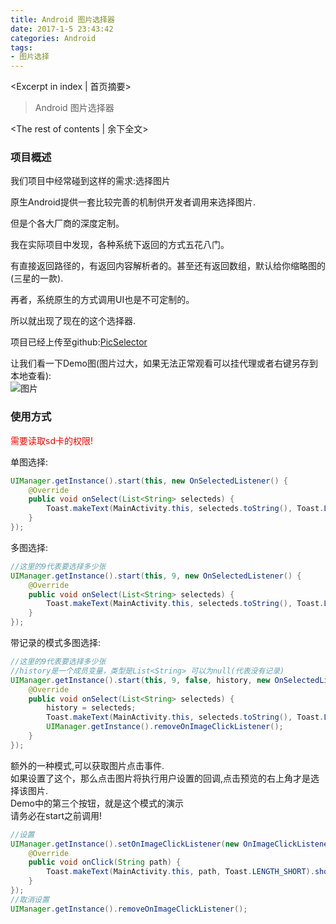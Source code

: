 ```yaml
---
title: Android 图片选择器
date: 2017-1-5 23:43:42
categories: Android
tags: 
- 图片选择
---
```

<Excerpt in index | 首页摘要> 
> Android 图片选择器
<!-- more -->
<The rest of contents | 余下全文> 
  
###  项目概述  ###
我们项目中经常碰到这样的需求:选择图片  
  
原生Android提供一套比较完善的机制供开发者调用来选择图片.  
  
但是个各大厂商的深度定制。  
  
我在实际项目中发现，各种系统下返回的方式五花八门。  
  
有直接返回路径的，有返回内容解析者的。甚至还有返回数组，默认给你缩略图的(三星的一款).  
  
再者，系统原生的方式调用UI也是不可定制的。  
  
所以就出现了现在的这个选择器.  
  
项目已经上传至github:[PicSelector](https://github.com/Gloomyer/PicSelector)  
  
让我们看一下Demo图(图片过大，如果无法正常观看可以挂代理或者右键另存到本地查看):  
![图片](http://gloomyer.com/img/img/PicSelector.gif)
  
  
###  使用方式  ###
<font color='red'>需要读取sd卡的权限!</font>  
  
单图选择:  
```java
UIManager.getInstance().start(this, new OnSelectedListener() {
    @Override
    public void onSelect(List<String> selecteds) {
        Toast.makeText(MainActivity.this, selecteds.toString(), Toast.LENGTH_LONG).show();
    }
});
```
  
多图选择:  
```java
//这里的9代表要选择多少张
UIManager.getInstance().start(this, 9, new OnSelectedListener() {
    @Override
    public void onSelect(List<String> selecteds) {
        Toast.makeText(MainActivity.this, selecteds.toString(), Toast.LENGTH_LONG).show();
    }
});
```
  
带记录的模式多图选择:  
```java
//这里的9代表要选择多少张
//history是一个成员变量，类型是List<String> 可以为null(代表没有记录)
UIManager.getInstance().start(this, 9, false, history, new OnSelectedListener() {
    @Override
    public void onSelect(List<String> selecteds) {
        history = selecteds;
        Toast.makeText(MainActivity.this, selecteds.toString(), Toast.LENGTH_LONG).show();
        UIManager.getInstance().removeOnImageClickListener();
    }
});
```
  
额外的一种模式,可以获取图片点击事件.  
如果设置了这个，那么点击图片将执行用户设置的回调,点击预览的右上角才是选择该图片.  
Demo中的第三个按钮，就是这个模式的演示  
请务必在start之前调用!  
```java
//设置
UIManager.getInstance().setOnImageClickListener(new OnImageClickListener() {
    @Override
    public void onClick(String path) {
        Toast.makeText(MainActivity.this, path, Toast.LENGTH_SHORT).show();
    }
});
//取消设置
UIManager.getInstance().removeOnImageClickListener();
```

